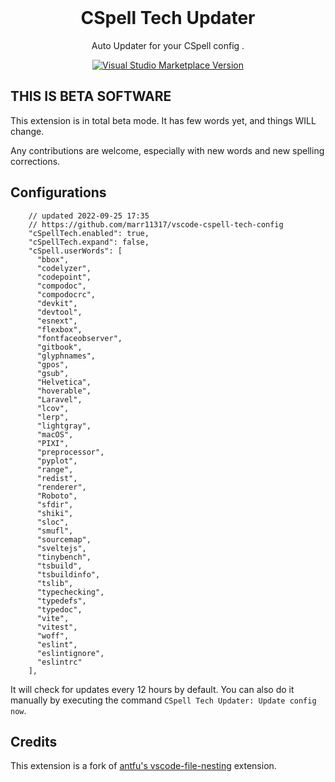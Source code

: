 <br>

<h1 align="center">CSpell Tech Updater</h1>

<p align="center">
Auto Updater for your CSpell config
</a>.

<p align="center">
<a href="https://marketplace.visualstudio.com/items?itemName=RemiMarche.cspell-tech" target="__blank"><img src="https://img.shields.io/visual-studio-marketplace/v/RemiMarche.cspell-tech.svg?color=blue&amp;label=VS%20Code%20Marketplace&logo=visual-studio-code" alt="Visual Studio Marketplace Version" /></a>
</p>

## THIS IS BETA SOFTWARE

This extension is in total beta mode. It has few words yet, and things WILL change.

Any contributions are welcome, especially with new words and new spelling corrections.

## Configurations

<!-- eslint-skip -->

```jsonc
    // updated 2022-09-25 17:35
    // https://github.com/marr11317/vscode-cspell-tech-config
    "cSpellTech.enabled": true,
    "cSpellTech.expand": false,
    "cSpell.userWords": [
      "bbox",
      "codelyzer",
      "codepoint",
      "compodoc",
      "compodocrc",
      "devkit",
      "devtool",
      "esnext",
      "flexbox",
      "fontfaceobserver",
      "gitbook",
      "glyphnames",
      "gpos",
      "gsub",
      "Helvetica",
      "hoverable",
      "Laravel",
      "lcov",
      "lerp",
      "lightgray",
      "macOS",
      "PIXI",
      "preprocessor",
      "pyplot",
      "range",
      "redist",
      "renderer",
      "Roboto",
      "sfdir",
      "shiki",
      "sloc",
      "smufl",
      "sourcemap",
      "sveltejs",
      "tinybench",
      "tsbuild",
      "tsbuildinfo",
      "tslib",
      "typechecking",
      "typedefs",
      "typedoc",
      "vite",
      "vitest",
      "woff",
      "eslint",
      "eslintignore",
      "eslintrc"
    ],
```

It will check for updates every 12 hours by default. You can also do it manually by executing the command `CSpell Tech Updater: Update config now`.

## Credits

This extension is a fork of [antfu's vscode-file-nesting](https://github.com/antfu/vscode-file-nesting-config) extension.
